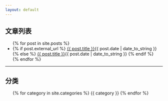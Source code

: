 ```yaml
---
layout: default
---
```


<h2 id="top-title">文章列表</h2>
<ul>
{% for post in site.posts %}
  <li class="post-{{ post.category }}">
  {% if post.external_url %}
    <a href="{{ post.url }}">{{ post.title }}</a><abbr>{{ post.date | date_to_string }}</abbr>
  {% else %}
    <a href="{{ post.url }}">{{ post.title }}</a><abbr>{{ post.date | date_to_string }}</abbr>
  {% endif %}
  </li>
{% endfor %}
</ul>

---

<h2 id="top-title">分类</h2>
<ul>
{% for category in site.categories %}
  {{ category }}
{% endfor %}
</ul>